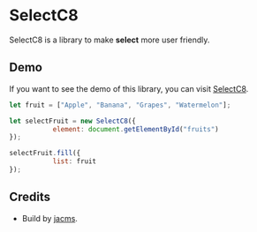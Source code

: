   
# SelectC8
SelectC8 is a library to make **select** more user friendly.

## Demo
If you want to see the demo of this library, you can visit [SelectC8](https://github.com/jacms/Select-C8).
 
 ``` javascript
let fruit = ["Apple", "Banana", "Grapes", "Watermelon"];

let selectFruit = new SelectC8({
            element: document.getElementById("fruits")
 });
 
 selectFruit.fill({
            list: fruit
 });
```
 
## Credits
* Build by [jacms](https://github.com/jacms).
